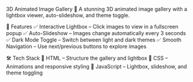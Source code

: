  3D Animated Image Gallery
🚀 A stunning 3D animated image gallery with a lightbox viewer, auto-slideshow, and theme toggle.


🌟 Features
✅ Interactive Lightbox – Click images to view in a fullscreen popup
✅ Auto-Slideshow – Images change automatically every 3 seconds
✅ Dark Mode Toggle – Switch between light and dark themes
✅ Smooth Navigation – Use next/previous buttons to explore images

🛠 Tech Stack
🔹 HTML – Structure the gallery and lightbox
🔹 CSS – Animations and responsive styling
🔹 JavaScript – Lightbox, slideshow, and theme toggling
